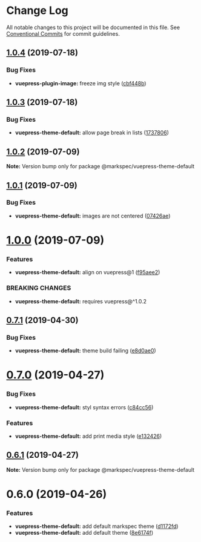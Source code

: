 # Change Log

All notable changes to this project will be documented in this file.
See [Conventional Commits](https://conventionalcommits.org) for commit guidelines.

## [1.0.4](https://github.com/stasson/markspec/compare/@markspec/vuepress-theme-default@1.0.3...@markspec/vuepress-theme-default@1.0.4) (2019-07-18)


### Bug Fixes

* **vuepress-plugin-image:** freeze img style ([cbf448b](https://github.com/stasson/markspec/commit/cbf448b))





## [1.0.3](https://github.com/stasson/markspec/compare/@markspec/vuepress-theme-default@1.0.2...@markspec/vuepress-theme-default@1.0.3) (2019-07-18)


### Bug Fixes

* **vuepress-theme-default:** allow page break in lists ([1737806](https://github.com/stasson/markspec/commit/1737806))





## [1.0.2](https://github.com/stasson/markspec/compare/@markspec/vuepress-theme-default@1.0.1...@markspec/vuepress-theme-default@1.0.2) (2019-07-09)

**Note:** Version bump only for package @markspec/vuepress-theme-default





## [1.0.1](https://github.com/stasson/markspec/compare/@markspec/vuepress-theme-default@1.0.0...@markspec/vuepress-theme-default@1.0.1) (2019-07-09)


### Bug Fixes

* **vuepress-theme-default:** images are not centered ([07426ae](https://github.com/stasson/markspec/commit/07426ae))





# [1.0.0](https://github.com/stasson/markspec/compare/@markspec/vuepress-theme-default@0.7.1...@markspec/vuepress-theme-default@1.0.0) (2019-07-09)


### Features

* **vuepress-theme-default:** align on vuepress@1 ([f95aee2](https://github.com/stasson/markspec/commit/f95aee2))


### BREAKING CHANGES

* **vuepress-theme-default:** requires vuepress@^1.0.2





## [0.7.1](https://github.com/stasson/markspec/compare/@markspec/vuepress-theme-default@0.7.0...@markspec/vuepress-theme-default@0.7.1) (2019-04-30)


### Bug Fixes

* **vuepress-theme-default:** theme build failing ([e8d0ae0](https://github.com/stasson/markspec/commit/e8d0ae0))





# [0.7.0](https://github.com/stasson/markspec/compare/@markspec/vuepress-theme-default@0.6.1...@markspec/vuepress-theme-default@0.7.0) (2019-04-27)


### Bug Fixes

* **vuepress-theme-default:** styl syntax errors ([c84cc56](https://github.com/stasson/markspec/commit/c84cc56))


### Features

* **vuepress-theme-default:** add print media style ([e132426](https://github.com/stasson/markspec/commit/e132426))





## [0.6.1](https://github.com/stasson/markspec/compare/@markspec/vuepress-theme-default@0.6.0...@markspec/vuepress-theme-default@0.6.1) (2019-04-27)

**Note:** Version bump only for package @markspec/vuepress-theme-default





# 0.6.0 (2019-04-26)


### Features

* **vuepress-theme-default:** add default markspec theme ([d1172fd](https://github.com/stasson/markspec/commit/d1172fd))
* **vuepress-theme-default:** add default theme ([8e6174f](https://github.com/stasson/markspec/commit/8e6174f))
